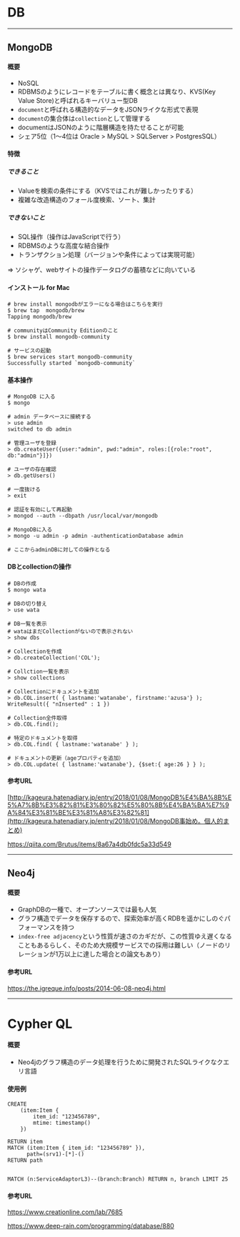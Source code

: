 # DB
-----

## MongoDB

#### 概要
- NoSQL
- RDBMSのようにレコードをテーブルに書く概念とは異なり、KVS(Key Value Store)と呼ばれるキーバリュー型DB
- `document`と呼ばれる構造的なデータをJSONライクな形式で表現
- `document`の集合体は`collection`として管理する
- documentはJSONのように階層構造を持たせることが可能
- シェア5位（1～4位は Oracle > MySQL > SQLServer > PostgresSQL）



#### 特徴

##### できること

- Valueを検索の条件にする（KVSではこれが難しかったりする）
- 複雑な改造構造のフォール度検索、ソート、集計

##### できないこと

- SQL操作（操作はJavaScriptで行う）
- RDBMSのような高度な結合操作
- トランザクション処理（バージョンや条件によっては実現可能）

 ⇒ ソシャゲ、webサイトの操作データログの蓄積などに向いている


#### インストール for Mac

```
# brew install mongodbがエラーになる場合はこちらを実行
$ brew tap  mongodb/brew
Tapping mongodb/brew
 
# communityはCommunity Editionのこと
$ brew install mongodb-community
 
# サービスの起動
$ brew services start mongodb-community
Successfully started `mongodb-community` 
```



#### 基本操作

```
# MongoDB に入る
$ mongo

# admin データベースに接続する
> use admin
switched to db admin

# 管理ユーザを登録
> db.createUser({user:"admin", pwd:"admin", roles:[{role:"root", db:"admin"}]})

# ユーザの存在確認
> db.getUsers()
 
# 一度抜ける
> exit
 
# 認証を有効にして再起動
> mongod --auth --dbpath /usr/local/var/mongodb
 
# MongoDBに入る
> mongo -u admin -p admin -authenticationDatabase admin
 
# ここからadminDBに対しての操作となる
```



#### DBとcollectionの操作

```
# DBの作成
$ mongo wata
 
# DBの切り替え
> use wata
 
# DB一覧を表示
# wataはまだCollectionがないので表示されない
> show dbs
 
# Collectionを作成
> db.createCollection('COL');
 
# Collction一覧を表示
> show collections
 
# Collectionにドキュメントを追加
> db.COL.insert( { lastname:'watanabe', firstname:'azusa'} );
WriteResult({ "nInserted" : 1 })
 
# Collection全件取得
> db.COL.find();
 
# 特定のドキュメントを取得
> db.COL.find( { lastname:'watanabe' } );
 
# ドキュメントの更新（ageプロパティを追加）
> db.COL.update( { lastname:'watanabe'}, {$set:{ age:26 } } );
```



#### 参考URL

[http://kageura.hatenadiary.jp/entry/2018/01/08/MongoDB%E4%BA%8B%E5%A7%8B%E3%82%81%E3%80%82%E5%80%8B%E4%BA%BA%E7%9A%84%E3%81%BE%E3%81%A8%E3%82%81](http://kageura.hatenadiary.jp/entry/2018/01/08/MongoDB事始め。個人的まとめ)

https://qiita.com/Brutus/items/8a67a4db0fdc5a33d549

-----

## Neo4j

#### 概要

- GraphDBの一種で、オープンソースでは最も人気
- グラフ構造でデータを保存するので、探索効率が高くRDBを遥かにしのぐパフォーマンスを持つ
- `index-free adjacency`という性質が速さのカギだが、この性質ゆえ遅くなることもあるらしく、そのため大規模サービスでの採用は難しい（ノードのリレーションが1万以上に達した場合との論文もあり）

#### 参考URL

https://the.igreque.info/posts/2014-06-08-neo4j.html

----

# Cypher QL

#### 概要

- Neo4jのグラフ構造のデータ処理を行うために開発されたSQLライクなクエリ言語

#### 使用例

```
CREATE
	(item:Item {
		item_id: "123456789",
		mtime: timestamp()
	})

RETURN item
MATCH (item:Item { item_id: "123456789" }),
      path=(srv1)-[*]-()
RETURN path


MATCH (n:ServiceAdaptorL3)--(branch:Branch) RETURN n, branch LIMIT 25

```



#### 参考URL

https://www.creationline.com/lab/7685

https://www.deep-rain.com/programming/database/880